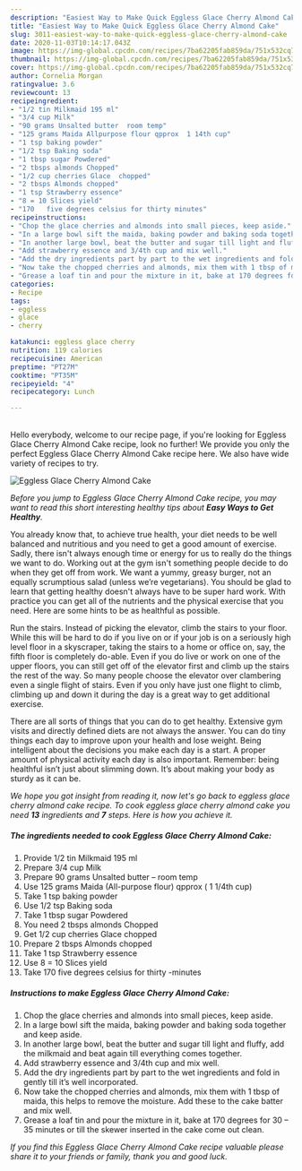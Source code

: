 ```yaml
---
description: "Easiest Way to Make Quick Eggless Glace Cherry Almond Cake"
title: "Easiest Way to Make Quick Eggless Glace Cherry Almond Cake"
slug: 3011-easiest-way-to-make-quick-eggless-glace-cherry-almond-cake
date: 2020-11-03T10:14:17.043Z
image: https://img-global.cpcdn.com/recipes/7ba62205fab859da/751x532cq70/eggless-glace-cherry-almond-cake-recipe-main-photo.jpg
thumbnail: https://img-global.cpcdn.com/recipes/7ba62205fab859da/751x532cq70/eggless-glace-cherry-almond-cake-recipe-main-photo.jpg
cover: https://img-global.cpcdn.com/recipes/7ba62205fab859da/751x532cq70/eggless-glace-cherry-almond-cake-recipe-main-photo.jpg
author: Cornelia Morgan
ratingvalue: 3.6
reviewcount: 13
recipeingredient:
- "1/2 tin Milkmaid 195 ml"
- "3/4 cup Milk"
- "90 grams Unsalted butter  room temp"
- "125 grams Maida Allpurpose flour qpprox  1 14th cup"
- "1 tsp baking powder"
- "1/2 tsp Baking soda"
- "1 tbsp sugar Powdered"
- "2 tbsps almonds Chopped"
- "1/2 cup cherries Glace  chopped"
- "2 tbsps Almonds chopped"
- "1 tsp Strawberry essence"
- "8 = 10 Slices yield"
- "170   five degrees celsius for thirty minutes"
recipeinstructions:
- "Chop the glace cherries and almonds into small pieces, keep aside."
- "In a large bowl sift the maida, baking powder and baking soda together and keep aside."
- "In another large bowl, beat the butter and sugar till light and fluffy, add the milkmaid and beat again till everything comes together."
- "Add strawberry essence and 3/4th cup and mix well."
- "Add the dry ingredients part by part to the wet ingredients and fold in gently till it’s well incorporated."
- "Now take the chopped cherries and almonds, mix them with 1 tbsp of maida, this helps to remove the moisture. Add these to the cake batter and mix well."
- "Grease a loaf tin and pour the mixture in it, bake at 170 degrees for 30 – 35 minutes or till the skewer inserted in the cake come out clean."
categories:
- Recipe
tags:
- eggless
- glace
- cherry

katakunci: eggless glace cherry 
nutrition: 119 calories
recipecuisine: American
preptime: "PT27M"
cooktime: "PT35M"
recipeyield: "4"
recipecategory: Lunch

---
```

<br>
Hello everybody, welcome to our recipe page, if you're looking for Eggless Glace Cherry Almond Cake recipe, look no further! We provide you only the perfect Eggless Glace Cherry Almond Cake recipe here. We also have wide variety of recipes to try.
<br>


![Eggless Glace Cherry Almond Cake](https://img-global.cpcdn.com/recipes/7ba62205fab859da/751x532cq70/eggless-glace-cherry-almond-cake-recipe-main-photo.jpg)

<i>Before you jump to Eggless Glace Cherry Almond Cake recipe, you may want to read this short interesting healthy tips about <strong>Easy Ways to Get Healthy</strong>.</i>

You already know that, to achieve true health, your diet needs to be well balanced and nutritious and you need to get a good amount of exercise. Sadly, there isn't always enough time or energy for us to really do the things we want to do. Working out at the gym isn't something people decide to do when they get off from work. We want a yummy, greasy burger, not an equally scrumptious salad (unless we’re vegetarians). You should be glad to learn that getting healthy doesn't always have to be super hard work. With practice you can get all of the nutrients and the physical exercise that you need. Here are some hints to be as healthful as possible.

Run the stairs. Instead of picking the elevator, climb the stairs to your floor. While this will be hard to do if you live on or if your job is on a seriously high level floor in a skyscraper, taking the stairs to a home or office on, say, the fifth floor is completely do-able. Even if you do live or work on one of the upper floors, you can still get off of the elevator first and climb up the stairs the rest of the way. So many people choose the elevator over clambering even a single flight of stairs. Even if you only have just one flight to climb, climbing up and down it during the day is a great way to get additional exercise. 

There are all sorts of things that you can do to get healthy. Extensive gym visits and directly defined diets are not always the answer. You can do tiny things each day to improve upon your health and lose weight. Being intelligent about the decisions you make each day is a start. A proper amount of physical activity each day is also important. Remember: being healthful isn’t just about slimming down. It’s about making your body as sturdy as it can be. 


<i>We hope you got insight from reading it, now let's go back to eggless glace cherry almond cake recipe. To cook eggless glace cherry almond cake you need <strong>13</strong> ingredients and <strong>7</strong> steps. Here is how you achieve it.
</i>

##### The ingredients needed to cook Eggless Glace Cherry Almond Cake:

1. Provide 1/2 tin Milkmaid 195 ml
1. Prepare 3/4 cup Milk
1. Prepare 90 grams Unsalted butter – room temp
1. Use 125 grams Maida (All-purpose flour) qpprox ( 1 1/4th cup)
1. Take 1 tsp baking powder
1. Use 1/2 tsp Baking soda
1. Take 1 tbsp sugar Powdered
1. You need 2 tbsps almonds Chopped
1. Get 1/2 cup cherries Glace  chopped
1. Prepare 2 tbsps Almonds chopped
1. Take 1 tsp Strawberry essence
1. Use 8 = 10 Slices yield
1. Take 170   five degrees celsius for thirty -minutes


##### Instructions to make Eggless Glace Cherry Almond Cake:

1. Chop the glace cherries and almonds into small pieces, keep aside.
1. In a large bowl sift the maida, baking powder and baking soda together and keep aside.
1. In another large bowl, beat the butter and sugar till light and fluffy, add the milkmaid and beat again till everything comes together.
1. Add strawberry essence and 3/4th cup and mix well.
1. Add the dry ingredients part by part to the wet ingredients and fold in gently till it’s well incorporated.
1. Now take the chopped cherries and almonds, mix them with 1 tbsp of maida, this helps to remove the moisture. Add these to the cake batter and mix well.
1. Grease a loaf tin and pour the mixture in it, bake at 170 degrees for 30 – 35 minutes or till the skewer inserted in the cake come out clean.


<i>If you find this Eggless Glace Cherry Almond Cake recipe valuable please share it to your friends or family, thank you and good luck.</i>
